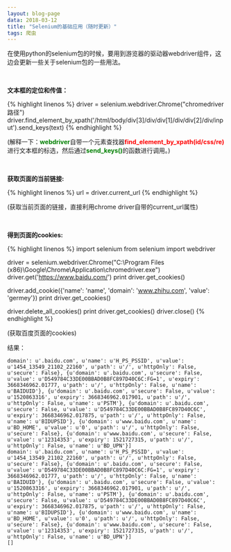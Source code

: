 ```yaml
---
layout: blog-page
data: 2018-03-12
title: "Selenium的基础应用（随时更新）"
tags: 爬虫
---
```

<p>在使用python的selenium包的时候，要用到游览器的驱动器webdriver组件，这边会更新一些关于selenium包的一些用法。</p>
<br>
<p><b>文本框的定位和传值：</b></p>
{% highlight linenos %}
driver = selenium.webdriver.Chrome("chromedriver路径")
driver.find_element_by_xpath('/html/body/div[3]/div/div[1]/div/div[2]/div/input').send_keys(text)
{% endhighlight %}
<p>(解释一下：<span style="color:green"><b>webdriver</b></span>自带一个元素查找器<span style="color:red"><b>find_element_by_xpath(id/css/re)</b></span>进行文本框的标选，然后通过<span style="color:green"><b>send_keys()</b></span>的函数进行调用。)</p>
<br>
<p><b>获取页面的当前链接:</b></p>
{% highlight linenos %}
url = driver.current_url
{% endhighlight %}
<p>(获取当前页面的链接，直接利用chrome driver自带的current_url属性)</p><br>
<p><b>得到页面的cookies:</b></p>
{% highlight linenos %}
import selenium
from selenium import webdriver

driver = selenium.webdriver.Chrome("C:\Program Files (x86)\Google\Chrome\Application\chromedriver.exe")
driver.get('https://www.baidu.com/')
print driver.get_cookies()

driver.add_cookie({'name': 'name', 'domain': 'www.zhihu.com', 'value': 'germey'})
print driver.get_cookies()

driver.delete_all_cookies()
print driver.get_cookies()
driver.close()
{% endhighlight %}
<p>(获取百度页面的cookies)</p>
<p>结果：</p>

	domain': u'.baidu.com', u'name': u'H_PS_PSSID', u'value': u'1454_13549_21102_22160', u'path': u'/', u'httpOnly': False, u'secure': False}, {u'domain': u'.baidu.com', u'secure': False, u'value': u'D549784C33DE00BBAD0B8FC897D40C6C:FG=1', u'expiry': 3668346962.01777, u'path': u'/', u'httpOnly': False, u'name': u'BAIDUID'}, {u'domain': u'.baidu.com', u'secure': False, u'value': u'1520863316', u'expiry': 3668346962.017901, u'path': u'/', u'httpOnly': False, u'name': u'PSTM'}, {u'domain': u'.baidu.com', u'secure': False, u'value': u'D549784C33DE00BBAD0B8FC897D40C6C', u'expiry': 3668346962.017875, u'path': u'/', u'httpOnly': False, u'name': u'BIDUPSID'}, {u'domain': u'www.baidu.com', u'name': u'BD_HOME', u'value': u'0', u'path': u'/', u'httpOnly': False, u'secure': False}, {u'domain': u'www.baidu.com', u'secure': False, u'value': u'12314353', u'expiry': 1521727315, u'path': u'/', u'httpOnly': False, u'name': u'BD_UPN'}]
	domain': u'.baidu.com', u'name': u'H_PS_PSSID', u'value': u'1454_13549_21102_22160', u'path': u'/', u'httpOnly': False, u'secure': False}, {u'domain': u'.baidu.com', u'secure': False, u'value': u'D549784C33DE00BBAD0B8FC897D40C6C:FG=1', u'expiry': 3668346962.01777, u'path': u'/', u'httpOnly': False, u'name': u'BAIDUID'}, {u'domain': u'.baidu.com', u'secure': False, u'value': u'1520863316', u'expiry': 3668346962.017901, u'path': u'/', u'httpOnly': False, u'name': u'PSTM'}, {u'domain': u'.baidu.com', u'secure': False, u'value': u'D549784C33DE00BBAD0B8FC897D40C6C', u'expiry': 3668346962.017875, u'path': u'/', u'httpOnly': False, u'name': u'BIDUPSID'}, {u'domain': u'www.baidu.com', u'name': u'BD_HOME', u'value': u'0', u'path': u'/', u'httpOnly': False, u'secure': False}, {u'domain': u'www.baidu.com', u'secure': False, u'value': u'12314353', u'expiry': 1521727315, u'path': u'/', u'httpOnly': False, u'name': u'BD_UPN'}]
	[]